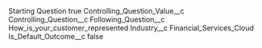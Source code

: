 <?xml version="1.0" encoding="UTF-8"?>
<CustomMetadata xmlns="http://soap.sforce.com/2006/04/metadata" xmlns:xsi="http://www.w3.org/2001/XMLSchema-instance" xmlns:xsd="http://www.w3.org/2001/XMLSchema">
    <label>Starting Question</label>
    <protected>true</protected>
    <values>
        <field>Controlling_Question_Value__c</field>
        <value xsi:nil="true"/>
    </values>
    <values>
        <field>Controlling_Question__c</field>
        <value xsi:nil="true"/>
    </values>
    <values>
        <field>Following_Question__c</field>
        <value xsi:type="xsd:string">How_is_your_customer_represented</value>
    </values>
    <values>
        <field>Industry__c</field>
        <value xsi:type="xsd:string">Financial_Services_Cloud</value>
    </values>
    <values>
        <field>Is_Default_Outcome__c</field>
        <value xsi:type="xsd:boolean">false</value>
    </values>
</CustomMetadata>
